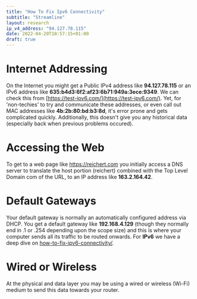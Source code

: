 ```yaml
---
title: "How To Fix Ipv6 Connectivity"
subtitle: "Streamline"
layout: research
ip_v4_address: "94.127.78.115"
date: 2022-04-20T10:57:15+01:00
draft: true
---
```


# Internet Addressing
On the Internet you might get a Public IPv4 address like **94.127.78.115** or an IPv6 address like **635:b4d3:6f2:af23:6b71:949a:3ece:9349**. We can check this from [https://test-ipv6.com/](https://test-ipv6.com/). Yet, for 'non-techies' to try and communicate these addresses, or even call out MAC addresses like **4b:2b:80:bd:b3:8d**, it's error prone and gets complicated quickly. Additionally, this doesn't give you any historical data (especially back when previous problems occured).

# Accessing the Web
To get to a web page like https://reichert.com you initially access a DNS server to translate the host portion (reichert) combined with the Top Level Domain com of the URL, to an IP address like **163.2.164.42**. 

# Default Gateways
Your default gateway is normally an automatically configured address via DHCP. You get a default gateway like **192.168.4.129** (though they normally end in .1 or .254 depending upon the scope size) and this is where your computer sends all its traffic to be routed onwards. For **IPv6** we have a deep dive on [how-to-fix-ipv6-connectivity/](/blog/how-to-fix-ipv6-connectivity/).

# Wired or Wireless
At the physical and data layer you may be using a wired or wireless (Wi-Fi) medium to send this data towards your router. 
